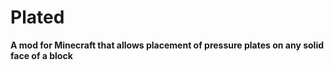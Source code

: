 # Plated

**A mod for Minecraft that allows placement of pressure plates on any solid face of a block**
